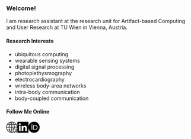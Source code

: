 ### Welcome!

I am research assistant at the research unit for Artifact-based Computing and User Research at TU Wien in Vienna, Austria.

#### Research Interests
- ubiquitous computing
- wearable sensing systems
- digital signal processing
- photoplethysmography
- electrocardiography
- wireless body-area networks
- intra-body communication
- body-coupled communication

#### Follow Me Online
<a href="https://ubicomp.eti.uni-siegen.de/home/team/fwolling.html.en" target="_blank"><img align="left" alt="Florian Wolling | University of Siegen" width="30px" height="30px" src="https://github.com/fwolling/fwolling/blob/main/img/internet.png" /></a>
<a href="https://www.linkedin.com/in/florian-wolling/" target="_blank"><img align="left" alt="Florian Wolling | LinkedIn" width="30px" height="30px" src="https://github.com/fwolling/fwolling/blob/main/img/linkedin.png" /></a>
<a href="https://orcid.org/0000-0002-4431-2378" target="_blank"><img align="left" alt="Florian Wolling | ORCID 0000-0002-4431-2378" width="30px" height="30px" src="https://github.com/fwolling/fwolling/blob/main/img/orcid.png" /></a>
